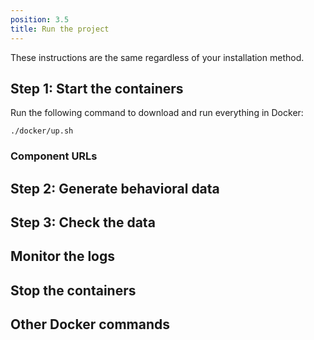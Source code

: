 ```yaml
---
position: 3.5
title: Run the project
---
```


These instructions are the same regardless of your installation method.

## Step 1: Start the containers

Run the following command to download and run everything in Docker:

```
./docker/up.sh
```

### Component URLs

## Step 2: Generate behavioral data

## Step 3: Check the data

## Monitor the logs

## Stop the containers

## Other Docker commands
